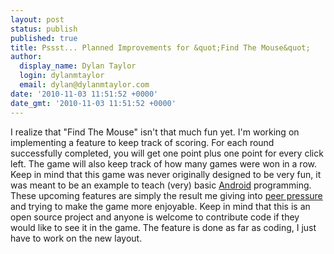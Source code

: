 ```yaml
---
layout: post
status: publish
published: true
title: Pssst... Planned Improvements for &quot;Find The Mouse&quot;
author:
  display_name: Dylan Taylor
  login: dylanmtaylor
  email: dylan@dylanmtaylor.com
date: '2010-11-03 11:51:52 +0000'
date_gmt: '2010-11-03 11:51:52 +0000'
---
```

<p>I realize that "Find The Mouse" isn't that much fun yet. I'm working on implementing a feature to keep track of scoring. For each round successfully completed, you will get one point plus one point for every click left. The game will also keep track of how many games were won in a row. Keep in mind that this game was never originally designed to be very fun, it was meant to be an example to teach (very) basic <a class="zem_slink" title="Android" rel="homepage" href="http://code.google.com/android/">Android</a> programming. These upcoming features are simply the result me giving into <a class="zem_slink" title="Peer pressure" rel="wikipedia" href="http://en.wikipedia.org/wiki/Peer_pressure">peer pressure</a> and trying to make the game more enjoyable. Keep in mind that this is an open source project and anyone is welcome to contribute code if they would like to see it in the game. The feature is done as far as coding, I just have to work on the new layout.</p>
